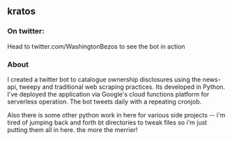 ## kratos

### On twitter:
Head to twitter.com/WashingtonBezos to see the bot in action

### About

I created a twitter bot to catalogue ownership disclosures using the news-api, tweepy and traditional web scraping practices. Its developed in Python. I've deployed the application via Google's cloud functions platform for serverless operation. The bot tweets daily with a repeating cronjob.

Also there is some other python work in here for various side projects -- i'm tired of jumping back and forth bt directories to tweak files so i'm just putting them all in here. the more the merrier!
